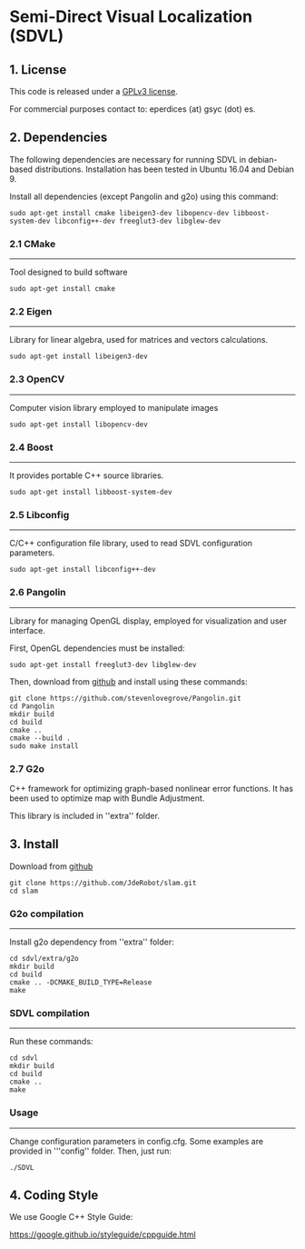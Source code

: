 # Semi-Direct Visual Localization (SDVL)

## 1. License

This code is released under a [GPLv3 license](https://www.gnu.org/licenses/gpl-3.0.en.html).

For commercial purposes contact to: eperdices (at) gsyc (dot) es.

## 2. Dependencies

The following dependencies are necessary for running SDVL in debian-based distributions. Installation has been tested in Ubuntu 16.04 and Debian 9.

Install all dependencies (except Pangolin and g2o) using this command:

```
sudo apt-get install cmake libeigen3-dev libopencv-dev libboost-system-dev libconfig++-dev freeglut3-dev libglew-dev
```

### 2.1 CMake
---

Tool designed to build software

```
sudo apt-get install cmake
```

### 2.2 Eigen
---

Library for linear algebra, used for matrices and vectors calculations.

```
sudo apt-get install libeigen3-dev 
```

### 2.3 OpenCV
---

Computer vision library employed to manipulate images

```
sudo apt-get install libopencv-dev
```

### 2.4 Boost
---

It provides portable C++ source libraries.

```
sudo apt-get install libboost-system-dev
```

### 2.5 Libconfig
---

C/C++ configuration file library, used to read SDVL configuration parameters.

```
sudo apt-get install libconfig++-dev 
```

### 2.6 Pangolin
---

Library for managing OpenGL display, employed for visualization and user interface.

First, OpenGL dependencies must be installed:

```
sudo apt-get install freeglut3-dev libglew-dev
```

Then, download from [github](https://github.com/stevenlovegrove/Pangolin) and install using these commands:

```
git clone https://github.com/stevenlovegrove/Pangolin.git
cd Pangolin
mkdir build
cd build
cmake ..
cmake --build .
sudo make install
```

### 2.7 G2o

C++ framework for optimizing graph-based nonlinear error functions. It has been used to optimize map with Bundle Adjustment.

This library is included in ''extra'' folder.

## 3. Install

Download from [github](https://github.com/JdeRobot/slam)

```
git clone https://github.com/JdeRobot/slam.git
cd slam
```

### G2o compilation
---

Install g2o dependency from ''extra'' folder:

```
cd sdvl/extra/g2o
mkdir build
cd build
cmake .. -DCMAKE_BUILD_TYPE=Release
make
```

### SDVL compilation
---

Run these commands:

```
cd sdvl
mkdir build
cd build
cmake ..
make
```

### Usage
---

Change configuration parameters in config.cfg. Some examples are provided in '''config'' folder. Then, just run:

```
./SDVL
```

## 4. Coding Style

We use Google C++ Style Guide:

https://google.github.io/styleguide/cppguide.html

